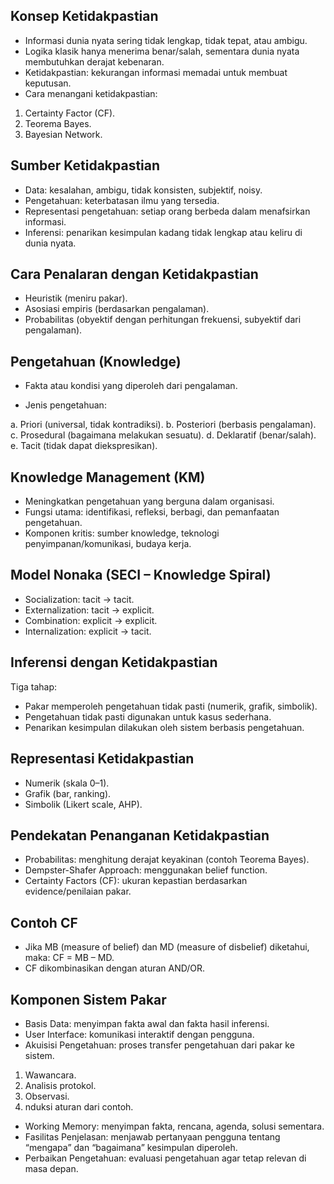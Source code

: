 ## Konsep Ketidakpastian

- Informasi dunia nyata sering tidak lengkap, tidak tepat, atau ambigu.
- Logika klasik hanya menerima benar/salah, sementara dunia nyata membutuhkan derajat kebenaran.
- Ketidakpastian: kekurangan informasi memadai untuk membuat keputusan.
- Cara menangani ketidakpastian:
1. Certainty Factor (CF).
2. Teorema Bayes.
3. Bayesian Network.

## Sumber Ketidakpastian

- Data: kesalahan, ambigu, tidak konsisten, subjektif, noisy.
- Pengetahuan: keterbatasan ilmu yang tersedia.
- Representasi pengetahuan: setiap orang berbeda dalam menafsirkan informasi.
- Inferensi: penarikan kesimpulan kadang tidak lengkap atau keliru di dunia nyata.

## Cara Penalaran dengan Ketidakpastian

- Heuristik (meniru pakar).
- Asosiasi empiris (berdasarkan pengalaman).
- Probabilitas (obyektif dengan perhitungan frekuensi, subyektif dari pengalaman).

## Pengetahuan (Knowledge)

- Fakta atau kondisi yang diperoleh dari pengalaman.

- Jenis pengetahuan:

a. Priori (universal, tidak kontradiksi).
b. Posteriori (berbasis pengalaman).
c. Prosedural (bagaimana melakukan sesuatu).
d. Deklaratif (benar/salah).
e. Tacit (tidak dapat diekspresikan).

## Knowledge Management (KM)

- Meningkatkan pengetahuan yang berguna dalam organisasi.
- Fungsi utama: identifikasi, refleksi, berbagi, dan pemanfaatan pengetahuan.
- Komponen kritis: sumber knowledge, teknologi penyimpanan/komunikasi, budaya kerja.

## Model Nonaka (SECI – Knowledge Spiral)

- Socialization: tacit → tacit.
- Externalization: tacit → explicit.
- Combination: explicit → explicit.
- Internalization: explicit → tacit.


## Inferensi dengan Ketidakpastian

Tiga tahap:

- Pakar memperoleh pengetahuan tidak pasti (numerik, grafik, simbolik).
- Pengetahuan tidak pasti digunakan untuk kasus sederhana.
- Penarikan kesimpulan dilakukan oleh sistem berbasis pengetahuan.

## Representasi Ketidakpastian

- Numerik (skala 0–1).
- Grafik (bar, ranking).
- Simbolik (Likert scale, AHP).

## Pendekatan Penanganan Ketidakpastian

- Probabilitas: menghitung derajat keyakinan (contoh Teorema Bayes).
- Dempster-Shafer Approach: menggunakan belief function.
- Certainty Factors (CF): ukuran kepastian berdasarkan evidence/penilaian pakar.

## Contoh CF

- Jika MB (measure of belief) dan MD (measure of disbelief) diketahui, maka:
CF = MB – MD.
- CF dikombinasikan dengan aturan AND/OR.

## Komponen Sistem Pakar

- Basis Data: menyimpan fakta awal dan fakta hasil inferensi.
- User Interface: komunikasi interaktif dengan pengguna.
- Akuisisi Pengetahuan: proses transfer pengetahuan dari pakar ke sistem.

1. Wawancara.
2. Analisis protokol.
3. Observasi.
4. nduksi aturan dari contoh.

- Working Memory: menyimpan fakta, rencana, agenda, solusi sementara.
- Fasilitas Penjelasan: menjawab pertanyaan pengguna tentang “mengapa” dan “bagaimana” kesimpulan diperoleh.
- Perbaikan Pengetahuan: evaluasi pengetahuan agar tetap relevan di masa depan.